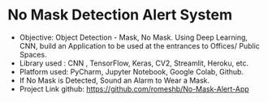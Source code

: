 # No Mask Detection Alert System


- Objective: Object Detection - Mask, No Mask. Using Deep Learning, CNN, build an Application to be used at the entrances to Offices/ Public Spaces.
- Library used : CNN , TensorFlow, Keras, CV2, Streamlit, Heroku, etc.
- Platform used: PyCharm, Jupyter Notebook, Google Colab, Github.
- If No Mask is Detected, Sound an Alarm to Wear a Mask.
- Project Link github: https://github.com/romeshb/No-Mask-Alert-App

